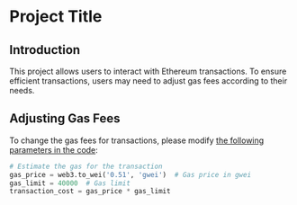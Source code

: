 # Project Title

## Introduction

This project allows users to interact with Ethereum transactions. To ensure efficient transactions, users may need to adjust gas fees according to their needs.

## Adjusting Gas Fees

To change the gas fees for transactions, please modify [the following parameters in the code](https://github.com/parzivalishan/newsuper/blob/main/tools/mutlisender.py):

```python
# Estimate the gas for the transaction
gas_price = web3.to_wei('0.51', 'gwei')  # Gas price in gwei
gas_limit = 40000  # Gas limit
transaction_cost = gas_price * gas_limit
